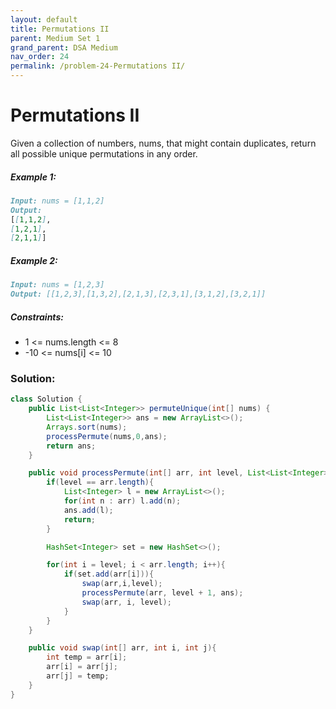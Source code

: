 ```yaml
---
layout: default
title: Permutations II
parent: Medium Set 1
grand_parent: DSA Medium
nav_order: 24
permalink: /problem-24-Permutations II/
---
```

# Permutations II
Given a collection of numbers, nums, that might contain duplicates, return all possible unique permutations in any order.

##### Example 1:
```markdown
Input: nums = [1,1,2]
Output:
[[1,1,2],
[1,2,1],
[2,1,1]]
```
##### Example 2:
```markdown
Input: nums = [1,2,3]
Output: [[1,2,3],[1,3,2],[2,1,3],[2,3,1],[3,1,2],[3,2,1]]
```
##### Constraints:
* 1 <= nums.length <= 8
* -10 <= nums[i] <= 10

### Solution:
```java
class Solution {
    public List<List<Integer>> permuteUnique(int[] nums) {
        List<List<Integer>> ans = new ArrayList<>();
        Arrays.sort(nums);
        processPermute(nums,0,ans);
        return ans;
    }

    public void processPermute(int[] arr, int level, List<List<Integer>> ans){
        if(level == arr.length){
            List<Integer> l = new ArrayList<>();
            for(int n : arr) l.add(n);
            ans.add(l);
            return;
        }

        HashSet<Integer> set = new HashSet<>();

        for(int i = level; i < arr.length; i++){
            if(set.add(arr[i])){
                swap(arr,i,level);
                processPermute(arr, level + 1, ans);
                swap(arr, i, level);
            }
        }
    }

    public void swap(int[] arr, int i, int j){
        int temp = arr[i];
        arr[i] = arr[j];
        arr[j] = temp;
    }
}
```